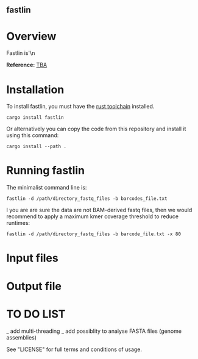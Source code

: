 ## fastlin

# Overview

Fastlin is'\n

__Reference:__ <a href="">TBA</a>

# Installation
To install fastlin, you must have the [rust toolchain](https://www.rust-lang.org/tools/install) installed.
```
cargo install fastlin
```
Or alternatively you can copy the code from this repository and install it using this command:
```
cargo install --path .
```

# Running fastlin
The minimalist command line is:
```
fastlin -d /path/directory_fastq_files -b barcodes_file.txt
```
I you are are sure the data are not BAM-derived fastq files, then we would recommend to apply a maximum kmer coverage threshold to reduce runtimes: 
```
fastlin -d /path/directory_fastq_files -b barcode_file.txt -x 80
```

# Input files



# Output file



# TO DO LIST
   _ add multi-threading
   _ add possiblity to analyse FASTA files (genome assemblies)



See "LICENSE" for full terms and conditions of usage.

